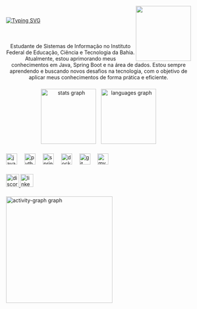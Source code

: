 <p align="center">
  <img align="right" height="150" src="https://i.imgflip.com/65efzo.gif" />
  <br>
</p>

  <a href="https://git.io/typing-svg"><img src="https://readme-typing-svg.herokuapp.com?font=Fira+Code&pause=1000&color=F719DF&width=435&lines=Ol%C3%A1%2C+meu+nome+%C3%A9+Clarisse!+%3C3" alt="Typing SVG" /></a>
  <a href="https://git.io/typing-svg">
  </a>
</div>


<img align="center" alt="" src="./src/header-gif.gif">

#
<p align="center">Estudante de Sistemas de Informação no Instituto Federal de Educação, Ciência e Tecnologia da Bahia. Atualmente, estou aprimorando meus conhecimentos em Java, Spring Boot e na área de dados.
Estou sempre aprendendo e buscando novos desafios na tecnologia, com o objetivo de aplicar meus conhecimentos de forma prática e eficiente.
  
###

<div align="center">
  <img src="https://github-readme-stats.vercel.app/api?username=clarissemilk&hide_title=false&hide_rank=false&show_icons=true&include_all_commits=true&count_private=true&disable_animations=false&theme=dracula&locale=en&hide_border=false" height="150" alt="stats graph" style="display: inline-block; margin-right: 10px;"/>
 
  <img src="https://github-readme-stats.vercel.app/api/top-langs?username=clarissemilk&locale=en&hide_title=false&layout=compact&card_width=320&langs_count=5&theme=dracula&hide_border=false" height="150" alt="languages graph" style="display: inline-block;"/>
</div>



###

###

<div align="left">
  <img src="https://cdn.jsdelivr.net/gh/devicons/devicon/icons/java/java-original.svg" height="30" alt="java logo"  />
  <img width="12" />
<img src="https://cdn.jsdelivr.net/gh/devicons/devicon/icons/python/python-original.svg" height="30" alt="python logo"  />
  <img width="12" />
  <img src="https://cdn.jsdelivr.net/gh/devicons/devicon/icons/spring/spring-original.svg" height="30" alt="springboot logo"  />
  <img width="12" />
  <img src="https://cdn.jsdelivr.net/gh/devicons/devicon/icons/docker/docker-original.svg" height="30" alt="docker logo"  />
  <img width="12" />
  <img src="https://cdn.jsdelivr.net/gh/devicons/devicon/icons/git/git-original.svg" height="30" alt="git logo"  />
  <img width="12" />
  <img src="https://cdn.jsdelivr.net/gh/devicons/devicon/icons/mysql/mysql-original.svg" height="30" alt="mysql logo"  />
</div>

###

<div align="left">
  <a href="https://discord.com/users/clarissemilk" target="_blank">
    <img src="https://img.shields.io/static/v1?message=Discord&logo=discord&label=&color=7289DA&logoColor=white&labelColor=&style=for-the-badge" height="35" alt="discord logo" />
  </a>
  <a href="https://www.linkedin.com/in/clarisse-leite-150b87213/" target="_blank">
    <img src="https://img.shields.io/static/v1?message=LinkedIn&logo=linkedin&label=&color=0077B5&logoColor=white&labelColor=&style=for-the-badge" height="35" alt="linkedin logo" />
  </a>
</div>

###

  
  <img src="https://github-readme-activity-graph.vercel.app/graph?username=clarissemilk&radius=16&theme=redical&area=true&order=5&hide_title=false&hide_border=true" height="290" alt="activity-graph graph"  />
</div>


